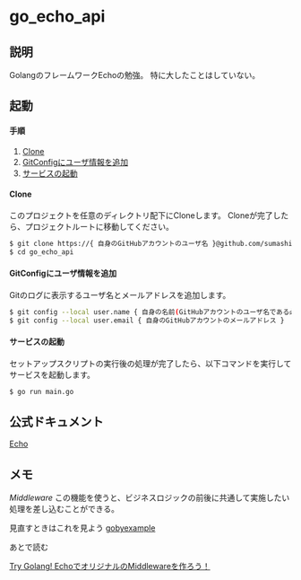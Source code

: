 # go_echo_api

## 説明
GolangのフレームワークEchoの勉強。
特に大したことはしていない。

## 起動

#### 手順

1. [Clone](#clone)
2. [GitConfigにユーザ情報を追加](#gitconfigにユーザ情報を追加)
3. [サービスの起動](#サービスの起動)

#### Clone

このプロジェクトを任意のディレクトリ配下にCloneします。
Cloneが完了したら、プロジェクトルートに移動してください。

```bash
$ git clone https://{ 自身のGitHubアカウントのユーザ名 }@github.com/sumashin/go_echo_api.git
$ cd go_echo_api
```

#### GitConfigにユーザ情報を追加

Gitのログに表示するユーザ名とメールアドレスを追加します。

```bash
$ git config --local user.name { 自身の名前(GitHubアカウントのユーザ名である必要はないです) }
$ git config --local user.email { 自身のGitHubアカウントのメールアドレス }
```

#### サービスの起動

セットアップスクリプトの実行後の処理が完了したら、以下コマンドを実行してサービスを起動します。

```bash
$ go run main.go
```

## 公式ドキュメント

[Echo](https://echo.labstack.com/guide)

## メモ

*Middleware*
この機能を使うと、ビジネスロジックの前後に共通して実施したい処理を差し込むことができる。

見直すときはこれを見よう
[gobyexample](https://gobyexample.com/)

あとで読む

[Try Golang! EchoでオリジナルのMiddlewareを作ろう！](https://medium.com/veltra-engineering/echo-middleware-in-golang-90e1d301eb27)